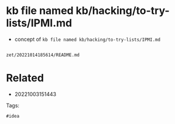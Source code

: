 # kb file named kb/hacking/to-try-lists/IPMI.md

- concept of `kb file named kb/hacking/to-try-lists/IPMI.md`

```
```

` zet/20221014185614/README.md `

# Related

- 20221003151443

Tags:

    #idea
